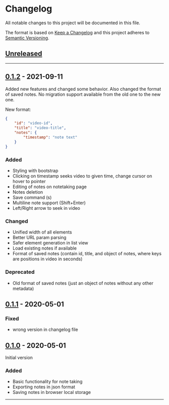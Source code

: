 # Changelog
All notable changes to this project will be documented in this file.

The format is based on [Keep a Changelog][Keep a Changelog] and this project adheres to [Semantic Versioning][Semantic Versioning].

## [Unreleased]

---

## [0.1.2] - 2021-09-11

Added new features and changed some behavior. Also changed the format of saved notes. No migration support available from the old one to the new one.

New format:

```JSON
{
    "id": "video-id",
    "title": "video-title",
    "notes": {
        "timestamp": "note text"
    }
}
```

### Added

- Styling with bootstrap
- Clicking on timestamp seeks video to given time, change cursor on hover to pointer
- Editing of notes on notetaking page
- Notes deletion
- Save command (s)
- Multiline note support (Shift+Enter)
- Left/Right arrow to seek in video

### Changed

- Unified width of all elements
- Better URL param parsing
- Safer element generation in list view
- Load existing notes if available
- Format of saved notes (contain id, title, and object of notes, where keys are positions in video in seconds)

### Deprecated

- Old format of saved notes (just an object of notes without any other metadata)

## [0.1.1] - 2020-05-01

### Fixed

- wrong version in changelog file

## [0.1.0] - 2020-05-01

Initial version

### Added

- Basic functionality for note taking
- Exporting notes in json format
- Saving notes in browser local storage

---

<!-- Links -->
[Keep a Changelog]: https://keepachangelog.com/
[Semantic Versioning]: https://semver.org/

<!-- Versions -->
[Unreleased]: https://github.com/makovako/youtube-time-notes/compare/v0.1.2...HEAD
[Released]: https://github.com/makovako/youtube-time-notes/releases
[0.1.2]: https://github.com/makovako/youtube-time-notes/releases/v0.1.2
[0.1.1]: https://github.com/makovako/youtube-time-notes/releases/v0.1.1
[0.1.0]: https://github.com/makovako/youtube-time-notes/releases/v0.1.0